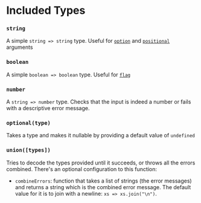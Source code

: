 # Included Types

### `string`

A simple `string => string` type. Useful for [`option`](./parsers/options.md) and [`positional`](./parsers/positionals.md) arguments

### `boolean`

A simple `boolean => boolean` type. Useful for [`flag`](./parsers/options.md)

### `number`

A `string => number` type. Checks that the input is indeed a number or fails with a descriptive error message.

### `optional(type)`

Takes a type and makes it nullable by providing a default value of `undefined`

### `union([types])`

Tries to decode the types provided until it succeeds, or throws all the errors combined. There's an optional configuration to this function:

- `combineErrors`: function that takes a list of strings (the error messages) and returns a string which is the combined error message. The default value for it is to join with a newline: `xs => xs.join("\n")`.
